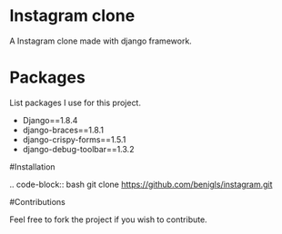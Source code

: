 # Instagram clone

A Instagram clone made with django framework.

# Packages

List packages I use for this project.

* Django==1.8.4
* django-braces==1.8.1
* django-crispy-forms==1.5.1
* django-debug-toolbar==1.3.2

#Installation

.. code-block:: bash
    git clone https://github.com/benigls/instagram.git


#Contributions

Feel free to fork the project if you wish to contribute.
